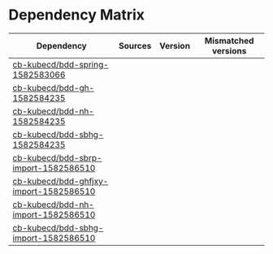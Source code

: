 # Dependency Matrix

Dependency | Sources | Version | Mismatched versions
---------- | ------- | ------- | -------------------
[cb-kubecd/bdd-spring-1582583066](https://github.com/cb-kubecd/bdd-spring-1582583066.git) |  | []() | 
[cb-kubecd/bdd-gh-1582584235](https://github.com/cb-kubecd/bdd-gh-1582584235.git) |  | []() | 
[cb-kubecd/bdd-nh-1582584235](https://github.com/cb-kubecd/bdd-nh-1582584235.git) |  | []() | 
[cb-kubecd/bdd-sbhg-1582584235](https://github.com/cb-kubecd/bdd-sbhg-1582584235.git) |  | []() | 
[cb-kubecd/bdd-sbrp-import-1582586510](https://github.com/cb-kubecd/bdd-sbrp-import-1582586510.git) |  | []() | 
[cb-kubecd/bdd-ghfjxy-import-1582586510](https://github.com/cb-kubecd/bdd-ghfjxy-import-1582586510.git) |  | []() | 
[cb-kubecd/bdd-nh-import-1582586510](https://github.com/cb-kubecd/bdd-nh-import-1582586510.git) |  | []() | 
[cb-kubecd/bdd-sbhg-import-1582586510](https://github.com/cb-kubecd/bdd-sbhg-import-1582586510.git) |  | []() | 
